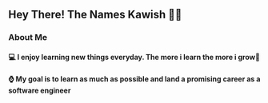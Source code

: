 <h2>Hey There! The Names Kawish 👋🏼</h2>

<h3>About Me</h3>

<h4> 💻 I enjoy learning new things everyday. The more i learn the more i grow🌱 </h4>
<h4>⌚️ My goal is to learn as much as possible and land a promising career as a software engineer</h4>






<!---
kaywish/kaywish is a ✨ special ✨ repository because its `README.md` (this file) appears on your GitHub profile.
You can click the Preview link to take a look at your changes.
--->
